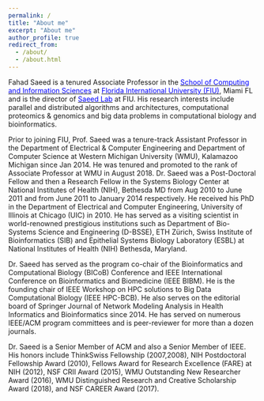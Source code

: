 ```yaml
---
permalink: /
title: "About me"
excerpt: "About me"
author_profile: true
redirect_from: 
  - /about/
  - /about.html
---
```



Fahad Saeed is a tenured Associate Professor in the</font><span style="background-color:transparent;text-align:left;font-size:10pt"> </span><a href="https://www.cis.fiu.edu/" style="background-color:transparent"><font color="#0000ff">School of Computing and Information Sciences</font></a><span style="background-color:transparent"> at </span><a href="https://www.fiu.edu/" style="background-color:transparent"><font color="#0000ff">Florida International University (FIU)</font></a><span style="background-color:transparent">, Miami FL and is the director of </span><a href="https://saeedlab.cis.fiu.edu" style="background-color:transparent" target="_blank"><font color="#0000ff">Saeed Lab</font></a><span style="background-color:transparent"><font color="#0000ff"> </font>at FIU. His research interests include parallel and distributed algorithms and architectures, computational proteomics &amp; genomics and big data problems in computational biology and bioinformatics.
  
Prior to joining FIU, Prof. Saeed was a tenure-track Assistant Professor in the Department of Electrical & Computer Engineering and Department of Computer Science at Western Michigan University (WMU), Kalamazoo Michigan since Jan 2014. He was tenured and promoted to the rank of Associate Professor at WMU in August 2018. Dr. Saeed was a Post-Doctoral Fellow and then a Research Fellow in the Systems Biology Center at National Institutes of Health (NIH), Bethesda MD from Aug 2010 to June 2011 and from June 2011 to January 2014 respectively. He received his PhD in the Department of Electrical and Computer Engineering, University of Illinois at Chicago (UIC) in 2010. He has served as a visiting scientist in world-renowned prestigious institutions such as Department of Bio-Systems Science and Engineering (D-BSSE), ETH Zürich, Swiss Institute of Bioinformatics (SIB) and  Epithelial Systems Biology Laboratory (ESBL) at National Institutes of Health (NIH) Bethesda, Maryland. 

Dr. Saeed has served as the program co-chair of the Bioinformatics and Computational Biology (BICoB) Conference and IEEE International Conference on Bioinformatics and Biomedicine (IEEE BIBM). He is the founding chair of IEEE Workshop on HPC solutions to Big Data Computational Biology (IEEE HPC-BCB). He also serves on the editorial board of Springer Journal of Network Modeling Analysis in Health Informatics and Bioinformatics since 2014. He has served on numerous IEEE/ACM program committees and is peer-reviewer for more than a dozen journals.  

Dr. Saeed is a Senior Member of ACM and also a Senior Member of IEEE. His honors include ThinkSwiss Fellowship (2007,2008), NIH Postdoctoral Fellowship Award (2010), Fellows Award for Research Excellence (FARE) at NIH (2012), NSF CRII Award (2015), WMU Outstanding New Researcher Award (2016), WMU Distinguished Research and Creative Scholarship Award (2018), and NSF CAREER Award (2017).
